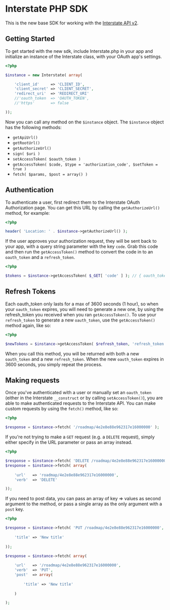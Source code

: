 Interstate PHP SDK
==================

This is the new base SDK for working with the [Interstate API v2](http://developers.interstateapp.com/v2).

## Getting Started
To get started with the new sdk, include Interstate.php in your app and initialize an instance of the Interstate class, with your OAuth app's settings.

```php
<?php

$instance = new Interstate( array(

	'client_id'		=> 'CLIENT_ID',
	'client_secret'	=> 'CLIENT_SECRET',
	'redirect_uri'	=> 'REDIRECT_URI'
	//'oauth_token	=> 'OAUTH_TOKEN',
	//'https'		=> false

));
```
Now you can call any method on the `$instance` object. The `$instance` object has the following methods:

* `getApiUrl()`
* `getRootUrl()`
* `getAuthorizeUrl()`
* `sign( $uri )`
* `setAccessToken( $oauth_token )`
* `getAccessToken( $code, $type = 'authorization_code', $setToken = true )`
* `fetch( $params, $post = array() )`

## Authentication

To authenticate a user, first redirect them to the Interstate OAuth Authorization page. You can get this URL by calling the `getAuthorizeUrl()` method, for example:

```php
<?php

header( 'Location: ' . $instance->getAuthorizeUrl() );
```

If the user approves your authorization request, they will be sent back to your app, with a query string parameter with the key `code`. Grab this code and then run the `getAccessToken()` method to convert the code in to an `oauth_token` and a `refresh_token`.

```php
<?php

$tokens = $instance->getAccessToken( $_GET[ 'code' ] ); // { oauth_token: '..', refresh_token: '..' }
```

## Refresh Tokens

Each oauth_token only lasts for a max of 3600 seconds (1 hour), so when your `oauth_token` expires, you will need to generate a new one, by using the refresh_token you received when you ran `getAccessToken()`. To use your `refresh_token` to generate a new `oauth_token`, use the `getAccessToken()` method again, like so:

```php
<?php

$newTokens = $instance->getAccessToken( $refresh_token, 'refresh_token' );
```

When you call this method, you will be returned with both a new `oauth_token` and a new `refresh_token`. When the new `oauth_token` expires in 3600 seconds, you simply repeat the process.

## Making requests

Once you've authenticated with a user or manually set an `oauth_token` (either in the Interstate `__construct` or by calling `setAccessToken()`), you are able to make authenticated requests to the Interstate API. You can make custom requests by using the `fetch()` method, like so:

```php
<?php

$response = $instance->fetch( '/roadmap/4e2e8e88e962317e16000000' );
```

If you're not trying to make a `GET` request (e.g. a `DELETE` request), simply either specify in the URL parameter or pass an array instead.

```php
<?php

$response = $instance->fetch( 'DELETE /roadmap/4e2e8e88e962317e16000000' );
$response = $instance->fetch( array(
	
	'url'	=> 'roadmap/4e2e8e88e962317e16000000',
	'verb'	=> 'DELETE'

));
```

If you need to post data, you can pass an array of key => values as second argument to the method, or pass a single array as the only argument with a `post` key.

```php
<?php

$response = $instance->fetch( 'PUT /roadmap/4e2e8e88e962317e16000000', array(
	
	'title' => 'New title'
	
));

$response = $instance->fetch( array(
	
	'url'	=> '/roadmap/4e2e8e88e962317e16000000', 
	'verb'	=> 'PUT',
	'post'	=> array(
		
		'title' => 'New title'
		
	)

);
```